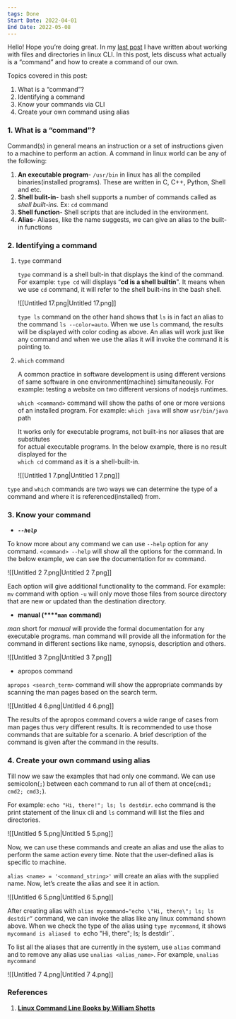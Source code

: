 ```yaml
---
tags: Done
Start Date: 2022-04-01
End Date: 2022-05-08
---
```

Hello! Hope you’re doing great. In my [last post](https://maninekkalapudi.com/files-and-directories-in-linux-cli) I have written about working with files and directories in linux CLI. In this post, lets discuss what actually is a “command” and how to create a command of our own.

  

Topics covered in this post:

1. What is a “command”?
2. Identifying a command
3. Know your commands via CLI
4. Create your own command using alias

  

### 1. What is a “command”?

Command(s) in general means an instruction or a set of instructions given to a machine to perform an action. A command in linux world can be any of the following:

1. **An executable program**- `/usr/bin` in linux has all the compiled binaries(installed programs). These are written in C, C++, Python, Shell and etc.
2. **Shell bulit-in**- bash shell supports a number of commands called as _shell built-ins._ Ex: `cd` command
3. **Shell function**- Shell scripts that are included in the environment.
4. **Alias**- Aliases, like the name suggests, we can give an alias to the built-in functions

### 2. Identifying a command

1. `type` command
    
    `type` command is a shell bult-in that displays the kind of the command. For example: `type cd` will displays “**cd is a shell builtin**". It means when we use `cd` command, it will refer to the shell built-ins in the bash shell.
    
    ![[Untitled 17.png|Untitled 17.png]]
    
      
    
    `type ls` command on the other hand shows that `ls` is in fact an alias to the command `ls --color=auto`. When we use `ls` command, the results will be displayed with color coding as above. An alias will work just like any command and when we use the alias it will invoke the command it is pointing to.
    
      
    
2. `which` command
    
    A common practice in software development is using different versions of same software in one environment(machine) simultaneously. For example: testing a website on two different versions of nodejs runtimes.
    
    `which <command>` command will show the paths of one or more versions of an installed program. For example: `which java` will show `usr/bin/java` path
    
    It works only for executable programs, not built-ins nor aliases that are substitutes  
    for actual executable programs. In the below example, there is no result displayed for the  
    `which cd` command as it is a shell-built-in.
    
    ![[Untitled 1 7.png|Untitled 1 7.png]]
    

  

`type` and `which` commands are two ways we can determine the type of a command and where it is referenced(installed) from.

### 3. Know your command

- **_`--help`_**

To know more about any command we can use `--help` option for any command. `<command> --help` will show all the options for the command. In the below example, we can see the documentation for `mv` command.

![[Untitled 2 7.png|Untitled 2 7.png]]

Each option will give additional functionality to the command. For example: `mv` command with option `-u` will only move those files from source directory that are new or updated than the destination directory.

  

- **manual (****`man`** **command)**

_man_ short for _manual_ will provide the formal documentation for any executable programs. man command will provide all the information for the command in different sections like name, synopsis, description and others.

![[Untitled 3 7.png|Untitled 3 7.png]]

  

- apropos command

`apropos <search_term>` command will show the appropriate commands by scanning the man pages based on the search term.

![[Untitled 4 6.png|Untitled 4 6.png]]

The results of the apropos command covers a wide range of cases from man pages thus very different results. It is recommended to use those commands that are suitable for a scenario. A brief description of the command is given after the command in the results.

### 4. Create your own command using alias

Till now we saw the examples that had only one command. We can use semicolon(`;`) between each command to run all of them at once(`cmd1; cmd2; cmd3;`).

For example: `echo "Hi, there!"; ls; ls destdir`. `echo` command is the print statement of the linux cli and `ls` command will list the files and directories.

![[Untitled 5 5.png|Untitled 5 5.png]]

Now, we can use these commands and create an alias and use the alias to perform the same action every time. Note that the user-defined alias is specific to machine.

  

`alias <name> = '<command_string>'` will create an alias with the supplied name. Now, let’s create the alias and see it in action.

![[Untitled 6 5.png|Untitled 6 5.png]]

  

After creating alias with `alias mycommand="echo \"Hi, there\"; ls; ls destdir”` command, we can invoke the alias like any linux command shown above. When we check the type of the alias using `type mycommand`, it shows `mycommand is aliased to `echo "Hi, there"; ls; ls destdir'`.

  

To list all the aliases that are currently in the system, use `alias` command and to remove any alias use `unalias <alias_name>`. For example, `unalias mycommand`

![[Untitled 7 4.png|Untitled 7 4.png]]

### References

1. [**Linux Command Line Books by William Shotts**](https://linuxcommand.org/tlcl.php)